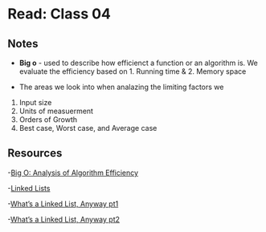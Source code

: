 # Read: Class 04

## Notes

- **Big o** - used to describe how efficienct a function or an algorithm is. We evaluate the efficiency based on 1. Running time & 2. Memory space

- The areas we look into when analazing the limiting factors we

1. Input size
2. Units of measuerment
3. Orders of Growth
4. Best case, Worst case, and Average case

## Resources

-[Big O: Analysis of Algorithm Efficiency](https://codefellows.github.io/common_curriculum/data_structures_and_algorithms/Code_401/class-05/resources/big_oh.html)

-[Linked Lists](https://codefellows.github.io/common_curriculum/data_structures_and_algorithms/Code_401/class-05/resources/singly_linked_list.html)

-[What’s a Linked List, Anyway pt1](https://medium.com/basecs/whats-a-linked-list-anyway-part-1-d8b7e6508b9d)

-[What’s a Linked List, Anyway pt2](https://medium.com/basecs/whats-a-linked-list-anyway-part-2-131d96f71996)
